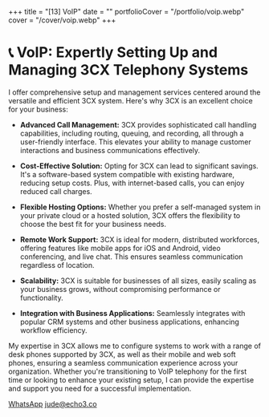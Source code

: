+++
title = "[13] VoIP"
date = ""
portfolioCover = "/portfolio/voip.webp"
cover = "/cover/voip.webp"
+++
# 📞 VoIP: Expertly Setting Up and Managing 3CX Telephony Systems

I offer comprehensive setup and management services centered around the versatile and efficient 3CX system. Here's why 3CX is an excellent choice for your business:

- **Advanced Call Management:** 3CX provides sophisticated call handling capabilities, including routing, queuing, and recording, all through a user-friendly interface. This elevates your ability to manage customer interactions and business communications effectively.

- **Cost-Effective Solution:** Opting for 3CX can lead to significant savings. It's a software-based system compatible with existing hardware, reducing setup costs. Plus, with internet-based calls, you can enjoy reduced call charges.

- **Flexible Hosting Options:** Whether you prefer a self-managed system in your private cloud or a hosted solution, 3CX offers the flexibility to choose the best fit for your business needs.

- **Remote Work Support:** 3CX is ideal for modern, distributed workforces, offering features like mobile apps for iOS and Android, video conferencing, and live chat. This ensures seamless communication regardless of location.

- **Scalability:** 3CX is suitable for businesses of all sizes, easily scaling as your business grows, without compromising performance or functionality.

- **Integration with Business Applications:** Seamlessly integrates with popular CRM systems and other business applications, enhancing workflow efficiency.

My expertise in 3CX allows me to configure systems to work with a range of desk phones supported by 3CX, as well as their mobile and web soft phones, ensuring a seamless communication experience across your organization. Whether you're transitioning to VoIP telephony for the first time or looking to enhance your existing setup, I can provide the expertise and support you need for a successful implementation.

[WhatsApp](https://wa.me/447413678040)
[jude@echo3.co](mailto:jude@echo3.co)


